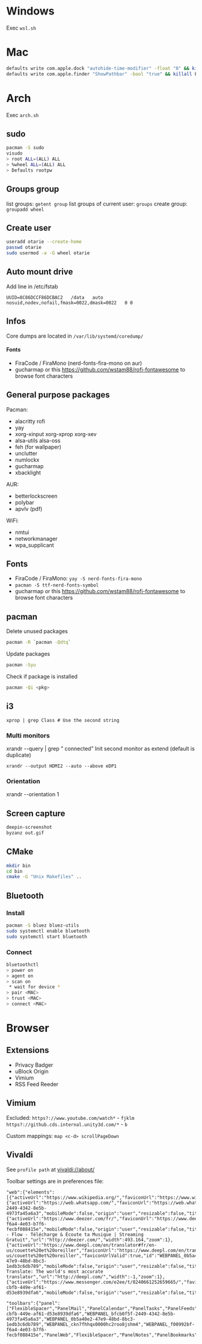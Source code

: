 # Windows

Exec `wsl.sh`

# Mac

```bash
defaults write com.apple.dock "autohide-time-modifier" -float "0" && killall Dock
defaults write com.apple.finder "ShowPathbar" -bool "true" && killall Finder
```

# Arch

Exec `arch.sh`

## sudo

```bash
pacman -S sudo
visudo
> root ALL=(ALL) ALL
> %wheel ALL=(ALL) ALL
> Defaults rootpw
```

## Groups group

list groups: `getent group`
list groups of current user: `groups`
create group: `groupadd wheel`

## Create user

```bash
useradd otarie --create-home
passwd otarie
sudo usermod -a -G wheel otarie
```

## Auto mount drive

Add line in /etc/fstab
```
UUID=8C86DCCF86DCBAC2	/data	auto	nosuid,nodev,nofail,fmask=0022,dmask=0022	0 0
```

## Infos

Core dumps are located in `/var/lib/systemd/coredump/`

#### Fonts
- FiraCode / FiraMono (nerd-fonts-fira-mono on aur)
- gucharmap or this https://github.com/wstam88/rofi-fontawesome to browse font characters

## General purpose packages

Pacman:
 * alacritty rofi
 * yay
 * xorg-xinput xorg-xprop xorg-xev
 * alsa-utils alsa-oss
 * feh (for wallpaper)
 * unclutter
 * numlockx
 * gucharmap
 * xbacklight

AUR:
 * betterlockscreen
 * polybar
 * apvlv (pdf)

WiFi:
 * nmtui
 * networkmanager
 * wpa_supplicant

## Fonts
- FiraCode / FiraMono: `yay -S nerd-fonts-fira-mono`
- `pacman -S ttf-nerd-fonts-symbol`
- gucharmap or this https://github.com/wstam88/rofi-fontawesome to browse font characters

## pacman

Delete unused packages
```bash
pacman -R `pacman -Qdtq`
```

Update packages
```bash
pacman -Syu
```

Check if package is installed
```bash
pacman -Qi <pkg>
```

## i3
```
xprop | grep Class # Use the second string
```

### Multi monitors
xrandr --query | grep " connected"
Init second monitor as extend (default is duplicate)
```
xrandr --output HDMI2 --auto --above eDP1
```

### Orientation

xrandr --orientation 1

## Screen capture

```bash
deepin-screenshot
byzanz out.gif
```

## CMake

```bash
mkdir bin
cd bin
cmake -G "Unix Makefiles" ..
```

## Bluetooth

### Install
```bash
pacman -S bluez bluez-utils
sudo systemctl enable bluetooth
sudo systemctl start bluetooth
```

### Connect
```bash
bluetoothctl
> power on
> agent on
> scan on
 * wait for device *
> pair <MAC>
> trust <MAC>
> connect <MAC>
```

# Browser

## Extensions

 * Privacy Badger
 * uBlock Origin
 * Vimium
 * RSS Feed Reeder

## Vimium
Excluded:
`https?://www.youtube.com/watch*` - `fjklm`
`https?://github.cds.internal.unity3d.com/*` - `b`

Custom mappings:
`map <c-d> scrollPageDown`

## Vivaldi

See `profile path` at [vivaldi://about/]()

Toolbar settings are in preferences file:
```
"web":{"elements":[{"activeUrl":"https://www.wikipedia.org/","faviconUrl":"https://www.wikipedia.org/","faviconUrlValid":true,"id":"WEBPANEL_ckn7fhhqx0000hc2roo8jshm4","mobileMode":true,"title":"Wikipedia","url":"https://wikipedia.org","zoom":1},{"activeUrl":"https://web.whatsapp.com/","faviconUrl":"https://web.whatsapp.com/","faviconUrlValid":true,"id":"WEBPANEL_bfcb0f5f-2449-4342-8e5b-4973fa45a6a3","mobileMode":false,"origin":"user","resizable":false,"title":"WhatsApp","url":"https://web.whatsapp.com/","width":816,"zoom":1},{"activeUrl":"https://www.deezer.com/fr/","faviconUrl":"https://www.deezer.com/fr/","faviconUrlValid":true,"id":"WEBPANEL_f00992bf-f6a4-4e03-b7f6-fecbf088415e","mobileMode":false,"origin":"user","resizable":false,"title":"Deezer - Flow - Télécharge & Écoute ta Musique | Streaming Gratuit","url":"http://deezer.com/","width":493.164,"zoom":1},{"activeUrl":"https://www.deepl.com/en/translator#fr/en-us/couette%20et%20oreiller","faviconUrl":"https://www.deepl.com/en/translator#fr/en-us/couette%20et%20oreiller","faviconUrlValid":true,"id":"WEBPANEL_0b5a40e2-47e9-48bd-8bc3-1edb3c6db789","mobileMode":false,"origin":"user","resizable":false,"title":"DeepL Translate: The world's most accurate translator","url":"http://deepl.com/","width":-1,"zoom":1},{"activeUrl":"https://www.messenger.com/e2ee/t/8240661252659665/","faviconUrl":"https://www.messenger.com/e2ee/t/8240661252659665/","faviconUrlValid":true,"id":"WEBPANEL_6244f19e-cbfb-449e-af61-d53e8939dfa6","mobileMode":false,"origin":"user","resizable":false,"title":"Messenger","url":"http://messenger.com/","width":-1,"zoom":1}]

"toolbars":{"panel":["FlexibleSpacer","PanelMail","PanelCalendar","PanelTasks","PanelFeeds","PanelContacts","WEBPANEL_6244f19e-cbfb-449e-af61-d53e8939dfa6","WEBPANEL_bfcb0f5f-2449-4342-8e5b-4973fa45a6a3","WEBPANEL_0b5a40e2-47e9-48bd-8bc3-1edb3c6db789","WEBPANEL_ckn7fhhqx0000hc2roo8jshm4","WEBPANEL_f00992bf-f6a4-4e03-b7f6-fecbf088415e","PanelWeb","FlexibleSpacer","PanelNotes","PanelBookmarks","PanelHistory","PanelDownloads","PanelWindow"]}
```
